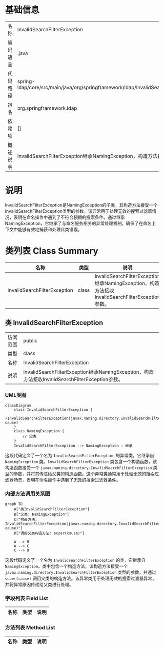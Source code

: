 # 基础信息

|      |      |
|------|------|
| 名称 | InvalidSearchFilterException |
| 编码语言 | .java |
| 代码路径 | spring-ldap/core/src/main/java/org/springframework/ldap/InvalidSearchFilterException.java |
| 包名 | org.springframework.ldap |
| 依赖项 | [] |
| 概述说明 | InvalidSearchFilterException继承NamingException，构造方法接收同类型参数。 |

# 说明

InvalidSearchFilterException是NamingException的子类，其构造方法接受一个InvalidSearchFilterException类型的参数。该异常用于处理无效的搜索过滤器情况，表明在命名操作中遇到了不符合预期的搜索条件。通过继承NamingException，它继承了与命名服务相关的异常处理机制，确保了在命名上下文中能够有效地捕获和处理此类错误。

# 类列表 Class Summary

| 名称   | 类型  | 说明 |
|-------|------|-------------|
| InvalidSearchFilterException | class | InvalidSearchFilterException继承NamingException，构造方法接收InvalidSearchFilterException参数。 |



## 类 InvalidSearchFilterException

|      |      |
|------|------|
| 访问范围 | public |
| 类型 | class |
| 名称 | InvalidSearchFilterException |
| 说明 | InvalidSearchFilterException继承NamingException，构造方法接收InvalidSearchFilterException参数。 |


### UML类图

```mermaid
classDiagram
    class InvalidSearchFilterException {
        +InvalidSearchFilterException(javax.naming.directory.InvalidSearchFilterException cause)
    }
    class NamingException {
        // 父类
    }
    InvalidSearchFilterException --> NamingException : 继承
```

这段代码定义了一个名为 `InvalidSearchFilterException` 的异常类，它继承自 `NamingException` 类。`InvalidSearchFilterException` 类包含一个构造函数，该构造函数接受一个 `javax.naming.directory.InvalidSearchFilterException` 类型的参数，并将其传递给父类的构造函数。这个异常类通常用于处理无效的搜索过滤器场景，表明在命名操作中遇到了无效的搜索过滤器条件。


### 内部方法调用关系图

```mermaid
graph TD
    A["类InvalidSearchFilterException"]
    B["父类: NamingException"]
    C["构造方法: InvalidSearchFilterException(javax.naming.directory.InvalidSearchFilterException cause)"]
    D["调用父类构造方法: super(cause)"]

    A --> B
    A --> C
    C --> D
```

这段代码定义了一个名为 `InvalidSearchFilterException` 的类，它继承自 `NamingException`。类中包含一个构造方法，该构造方法接受一个 `javax.naming.directory.InvalidSearchFilterException` 类型的参数，并通过 `super(cause)` 调用父类的构造方法。该异常类用于处理无效的搜索过滤器异常，并将异常原因传递给父类进行处理。

### 字段列表 Field List

| 名称  | 类型  | 说明 |
|-------|-------|------|

### 方法列表 Method List

| 名称  | 类型  | 说明 |
|-------|-------|------|




